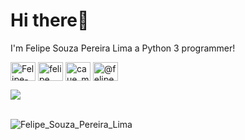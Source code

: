 # Hi there👋
I'm Felipe Souza Pereira Lima a Python 3 programmer!

<a href="https://dribbble.com/Felipe-Souza-Pereira-Lima" target="blank"><img align="center" src="https://cdn.jsdelivr.net/npm/simple-icons@3.0.1/icons/dribbble.svg" alt="Felipe-Souza-Pereira-Lima" height="30" width="40" /></a>
<a href="https://www.behance.net/cauemendes" target="blank"><img align="center" src="https://cdn.jsdelivr.net/npm/simple-icons@3.0.1/icons/behance.svg" alt="felipe" height="30" width="40" /></a>
<a href="https://www.hackerrank.com/caue_mendes_rod1" target="blank"><img align="center" src="https://cdn.jsdelivr.net/npm/simple-icons@3.0.1/icons/hackerrank.svg" alt="caue_mendes_rod1" height="30" width="40" /></a>
    <a href="https://medium.com/@felipe.souza.pereira.lima" target="blank"><img align="center" src="https://cdn.jsdelivr.net/npm/simple-icons@3.0.1/icons/medium.svg" alt="@felipe.souza.pereira.lima" height="30" width="40" /></a>
</p>

<img src="https://github-profile-trophy.vercel.app/?username=caue-alves&theme=dracula&column=7&margin-w=15&margin-h=15 (https://github.com/ryo-ma/github-profile-trophy)">

<p>
<br><img align="center" src="https://github-readme-stats.vercel.app/api/top-langs/?username=Felipe_Souza_Pereira_Lima&layout=compact" alt="Felipe_Souza_Pereira_Lima" /></p>


